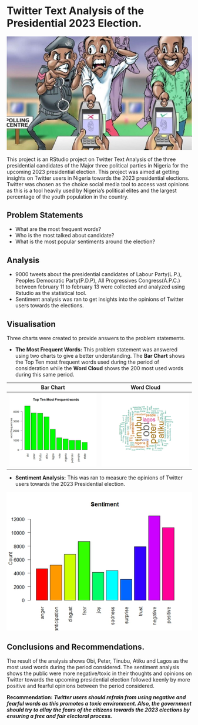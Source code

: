 # Twitter Text Analysis of the Presidential 2023 Election.

![Nigeria Decides](Voters.jpg)

This project is an RStudio project on Twitter Text Analysis of the three presidential candidates of the Major  three political parties in Nigeria for the upcoming 2023 presidential election. This project was aimed at getting insights on Twitter users in Nigeria towards the 2023 presidential elections. Twitter was chosen as the choice social media tool to access vast opinions as this is a tool heavily used by Nigeria’s political elites and the largest percentage of the youth population in the country.

## Problem Statements
- What are the most frequent words?
- Who is the most talked about candidate?
- What is the most popular sentiments around the election?

## Analysis
- 9000 tweets about the presidential candidates of Labour Party(L.P.), Peoples Democratic Party(P.D.P), All Progressives Congress(A.P.C.) between february 11 to february 13 were collected and analyzed using Rstudio as the statistical tool.
- Sentiment analysis was ran to get insights into the opinions of Twitter users towards the elections.

## Visualisation
Three charts were created to provide answers to the problem statements.

- **The Most Frequent Words:** 
This problem statement was answered using two charts to give a better understanding. The **Bar Chart** shows the Top Ten most frequent words used during the period of consideration while the **Word Cloud** shows the 200 most used words during this same period.

| Bar Chart             | Word Cloud  |
:----------------------:|:--------------:
![Top Ten Most Frequent Words](Frequent_Word.jpeg) | ![Top 200 Most used words](Word_Cloud.jpeg)

- **Sentiment Analysis:** This was ran to measure the opinions of Twitter users towards the 2023 Presidential election.

![Sentiment Analysis Charts](sentiment_analysis.jpeg)

## Conclusions and Recommendations.
The result of the analysis shows Obi, Peter, Tinubu, Atiku and Lagos as the most used words during the period considered.
The sentiment analysis shows the public were more negative/toxic in their thoughts and opinions on Twitter towards the upcoming presidential election followed keenly by more positive and fearful opinions between the period considered.

**Recommendation:** **_Twitter users should refrain from using negative and fearful words as this promotes a toxic environment. Also, the government should try to allay the fears of the citizens towards the 2023 elections by ensuring a free and fair electoral process._**

 
